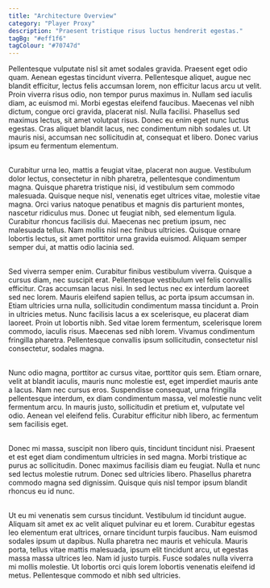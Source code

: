 ```yaml
---
title: "Architecture Overview"
category: "Player Proxy"
description: "Praesent tristique risus luctus hendrerit egestas."
tagBg: "#eff1f6"
tagColour: "#70747d"
---
```


Pellentesque vulputate nisl sit amet sodales gravida. Praesent eget odio quam. Aenean egestas tincidunt viverra. Pellentesque aliquet, augue nec blandit efficitur, lectus felis accumsan lorem, non efficitur lacus arcu ut velit. Proin viverra risus odio, non tempor purus maximus in. Nullam sed iaculis diam, ac euismod mi. Morbi egestas eleifend faucibus. Maecenas vel nibh dictum, congue orci gravida, placerat nisl. Nulla facilisi. Phasellus sed maximus lectus, sit amet volutpat risus. Donec eu enim eget nunc luctus egestas. Cras aliquet blandit lacus, nec condimentum nibh sodales ut. Ut mauris nisi, accumsan nec sollicitudin at, consequat et libero. Donec varius ipsum eu fermentum elementum.<br /><br />

Curabitur urna leo, mattis a feugiat vitae, placerat non augue. Vestibulum dolor lectus, consectetur in nibh pharetra, pellentesque condimentum magna. Quisque pharetra tristique nisi, id vestibulum sem commodo malesuada. Quisque neque nisl, venenatis eget ultrices vitae, molestie vitae magna. Orci varius natoque penatibus et magnis dis parturient montes, nascetur ridiculus mus. Donec ut feugiat nibh, sed elementum ligula. Curabitur rhoncus facilisis dui. Maecenas nec pretium ipsum, nec malesuada tellus. Nam mollis nisl nec finibus ultricies. Quisque ornare lobortis lectus, sit amet porttitor urna gravida euismod. Aliquam semper semper dui, at mattis odio lacinia sed.<br /><br />

Sed viverra semper enim. Curabitur finibus vestibulum viverra. Quisque a cursus diam, nec suscipit erat. Pellentesque vestibulum vel felis convallis efficitur. Cras accumsan lacus nisi. In sed lectus nec ex interdum laoreet sed nec lorem. Mauris eleifend sapien tellus, ac porta ipsum accumsan in. Etiam ultricies urna nulla, sollicitudin condimentum massa tincidunt a. Proin in ultricies metus. Nunc facilisis lacus a ex scelerisque, eu placerat diam laoreet. Proin ut lobortis nibh. Sed vitae lorem fermentum, scelerisque lorem commodo, iaculis risus. Maecenas sed nibh lorem. Vivamus condimentum fringilla pharetra. Pellentesque convallis ipsum sollicitudin, consectetur nisl consectetur, sodales magna.<br /><br />

Nunc odio magna, porttitor ac cursus vitae, porttitor quis sem. Etiam ornare, velit at blandit iaculis, mauris nunc molestie est, eget imperdiet mauris ante a lacus. Nam nec cursus eros. Suspendisse consequat, urna fringilla pellentesque interdum, ex diam condimentum massa, vel molestie nunc velit fermentum arcu. In mauris justo, sollicitudin et pretium et, vulputate vel odio. Aenean vel eleifend felis. Curabitur efficitur nibh libero, ac fermentum sem facilisis eget.<br /><br />

Donec mi massa, suscipit non libero quis, tincidunt tincidunt nisi. Praesent et est eget diam condimentum ultricies in sed magna. Morbi tristique ac purus ac sollicitudin. Donec maximus facilisis diam eu feugiat. Nulla et nunc sed lectus molestie rutrum. Donec sed ultricies libero. Phasellus pharetra commodo magna sed dignissim. Quisque quis nisl tempor ipsum blandit rhoncus eu id nunc.<br /><br />

Ut eu mi venenatis sem cursus tincidunt. Vestibulum id tincidunt augue. Aliquam sit amet ex ac velit aliquet pulvinar eu et lorem. Curabitur egestas leo elementum erat ultrices, ornare tincidunt turpis faucibus. Nam euismod sodales ipsum ut dapibus. Nulla pharetra nec mauris et vehicula. Mauris porta, tellus vitae mattis malesuada, ipsum elit tincidunt arcu, ut egestas massa massa ultrices leo. Nam id justo turpis. Fusce sodales nulla viverra mi mollis molestie. Ut lobortis orci quis lorem lobortis venenatis eleifend id metus. Pellentesque commodo et nibh sed ultricies.
